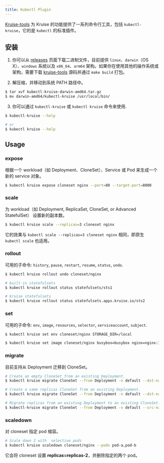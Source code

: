 ```yaml
---
title: Kubectl Plugin
---
```


[Kruise-tools](https://github.com/openkruise/kruise-tools) 为 Kruise 的功能提供了一系列命令行工具，包括 `kubectl-kruise`，它的是 `kubectl` 的标准插件。

## 安装

1. 你可以从 [releases](https://github.com/openkruise/kruise-tools/releases) 页面下载二进制文件，目前提供 `linux`、`darwin`（OS X）、`windows` 系统以及 `x86_64`、`arm64` 架构。如果你在使用其他的操作系统或架构，需要下载 [kruise-tools](https://github.com/openkruise/kruise-tools) 源码并通过 `make build` 打包。

2. 解压缩，并移动到系统 PATH 路径中。

```bash
$ tar xvf kubectl-kruise-darwin-amd64.tar.gz
$ mv darwin-amd64/kubectl-kruise /usr/local/bin/
```

3. 你可以通过 `kubectl-kruise` 或 `kubectl kruise` 命令来使用.

```bash
$ kubectl-kruise --help

# or
$ kubectl kruise --help
```

## Usage

### expose

根据一个 workload（如 Deployment、CloneSet）、Service 或 Pod 来生成一个新的 service 对象。

```bash
$ kubectl kruise expose cloneset nginx --port=80 --target-port=8000
```

### scale

为 workload（如 Deployment, ReplicaSet, CloneSet, or Advanced StatefulSet） 设置新的副本数。

```bash
$ kubectl kruise scale --replicas=3 cloneset nginx
```

它的效果与 `kubectl scale --replicas=3 cloneset nginx` 相同，即原生 `kubectl scale` 也适用。

### rollout

可用的子命令: `history`, `pause`, `restart`, `resume`, `status`, `undo`.

```bash
$ kubectl kruise rollout undo cloneset/nginx

# built-in statefulsets
$ kubectl kruise rollout status statefulsets/sts1

# kruise statefulsets
$ kubectl kruise rollout status statefulsets.apps.kruise.io/sts2
```

### set

可用的子命令: `env`, `image`, `resources`, `selector`, `serviceaccount`, `subject`.

```bash
$ kubectl kruise set env cloneset/nginx STORAGE_DIR=/local

$ kubectl kruise set image cloneset/nginx busybox=busybox nginx=nginx:1.9.1
```

### migrate

目前支持从 Deployment 迁移到 CloneSet。

```bash
# Create an empty CloneSet from an existing Deployment.
$ kubectl kruise migrate CloneSet --from Deployment -n default --dst-name deployment-name --create

# Create a same replicas CloneSet from an existing Deployment.
$ kubectl kruise migrate CloneSet --from Deployment -n default --dst-name deployment-name --create --copy

# Migrate replicas from an existing Deployment to an existing CloneSet.
$ kubectl-kruise migrate CloneSet --from Deployment -n default --src-name cloneset-name --dst-name deployment-name --replicas 10 --max-surge=2
```

### scaledown

对 cloneset 指定 pod 缩容。

```bash
# Scale down 2 with  selective pods
$ kubectl kruise scaledown cloneset/nginx --pods pod-a,pod-b
```

它会将 cloneset 设置 **replicas=replicas-2**，并删除指定的两个 pod。
